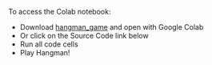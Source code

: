 To access the Colab notebook:
* Download [hangman_game](https://github.com/bonnieweaver007/bonnieweaver007.github.io/blob/main/files/hangman_game_v3.ipynb) and open with Google Colab
* Or click on the Source Code link below
* Run all code cells
* Play Hangman!
